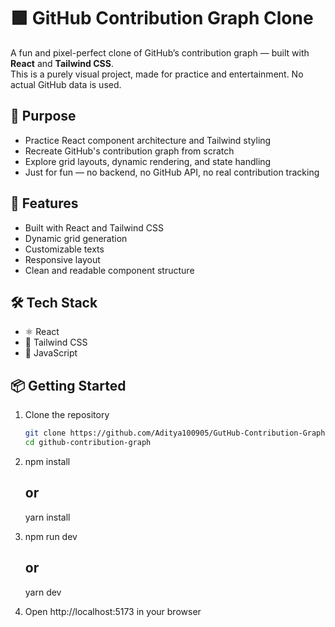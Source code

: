 # 🟩 GitHub Contribution Graph Clone

A fun and pixel-perfect clone of GitHub’s contribution graph — built with **React** and **Tailwind CSS**.  
This is a purely visual project, made for practice and entertainment. No actual GitHub data is used.

## 🎯 Purpose

- Practice React component architecture and Tailwind styling
- Recreate GitHub's contribution graph from scratch
- Explore grid layouts, dynamic rendering, and state handling
- Just for fun — no backend, no GitHub API, no real contribution tracking

## 🚀 Features

- Built with React and Tailwind CSS
- Dynamic grid generation
- Customizable texts
- Responsive layout
- Clean and readable component structure

## 🛠️ Tech Stack

- ⚛️ React
- 🎨 Tailwind CSS
- 🧠 JavaScript

## 📦 Getting Started

1. Clone the repository  
   ```bash
   git clone https://github.com/Aditya100905/GutHub-Contribution-Graph.git
   cd github-contribution-graph

2.  npm install
    ## or
    yarn install

3.  npm run dev
    ## or
    yarn dev


4.  Open http://localhost:5173 in your browser
